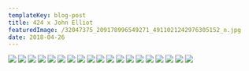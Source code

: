 ```yaml
---
templateKey: blog-post
title: 424 x John Elliot
featuredImage: /32047375_209178996549271_4911021242976305152_n.jpg
date: 2018-04-26
---
```

![](/img/005-424-x-John-Elliot/31500777_1957493161208540_2339800936211283968_n.jpg)
![](/img/005-424-x-John-Elliot/31748612_206013823525697_3112401338705641472_n.jpg)
![](/img/005-424-x-John-Elliot/31997212_639094813149352_1458321600934838272_n.jpg)
![](/img/005-424-x-John-Elliot/31997996_380542522504022_7505978584150835200_n.jpg)
![](/img/005-424-x-John-Elliot/32047375_209178996549271_4911021242976305152_n.jpg)
![](/img/005-424-x-John-Elliot/john-elliott-424-collaborative-hoodie-drop-1.jpg)
![](/img/005-424-x-John-Elliot/john-elliott-424-collaborative-hoodie-drop-2.jpg)
![](/img/005-424-x-John-Elliot/john-elliott-424-collaborative-hoodie-drop-3.jpg)
![](/img/005-424-x-John-Elliot/john-elliott-424-collaborative-hoodie-drop-3.jpg)
![](/img/005-424-x-John-Elliot/john-elliott-424-collaborative-hoodie-drop-4.jpg)
![](/img/005-424-x-John-Elliot/john-elliott-424-collaborative-hoodie-drop-5.jpg)
![](/img/005-424-x-John-Elliot/john-elliott-424-collaborative-hoodie-drop-6.jpg)
![](/img/005-424-x-John-Elliot/john-elliott-424-collaborative-hoodie-drop-7.jpg)
![](/img/005-424-x-John-Elliot/john-elliott-424-collaborative-hoodie-drop-8.jpg)
![](/img/005-424-x-John-Elliot/john-elliott-424-collaborative-hoodie-drop-9.jpg)
![](/img/005-424-x-John-Elliot/john-elliott-424-collaborative-hoodie-drop-10.jpg)
![](/img/005-424-x-John-Elliot/john-elliott-424-collaborative-hoodie-drop-11.jpg)
![](/img/005-424-x-John-Elliot/john-elliott-424-collaborative-hoodie-drop-12.jpg)
![](/img/005-424-x-John-Elliot/john-elliott-424-collaborative-hoodie-drop-13.jpg)


